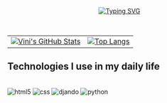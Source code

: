 
<p align="center">
  <a href="https://git.io/typing-svg">
    <img src="https://readme-typing-svg.herokuapp.com?font=Fira+Code&size=30&duration=4000&pause=1000&random=false&width=600&lines=Hello+everybody+!!!;My+name+is+Vin%C3%ADcius;I'm+a+self-taught;learning+Programming+!!!;My+favorite+language+is+Python;Cuz+it's+more+powerful+and;++versatile+than+others+!!!)](https://git.io/typing-svg" alt="Typing SVG">
  </a>
</p><br/>

<table>
  <tr>
    <!-- Card 1: GitHub Stats -->
    <td>
      <a href="https://github.com/viniped">
        <img src="https://github-readme-stats.vercel.app/api?username=viniped&show_icons=true&theme=radical" alt="Vini's GitHub Stats" />
      </a>
    </td>
    <!-- Card 2: Most Used Languages -->
    <td>
      <a href="https://github.com/anuraghazra/github-readme-stats">
        <img src="https://github-readme-stats.vercel.app/api/top-langs/?username=viniped&layout=compact" alt="Top Langs" />
      </a>
    </td>
  </tr>
</table>

## Technologies I use in my daily life

<br/>
<div style="display: inline_block">
  <img align="center" alt="html5" src="https://img.shields.io/badge/HTML5-E34F26?style=for-the-badge&logo=html5&logoColor=white" />
  <img align="center" alt="css" src="https://img.shields.io/badge/CSS3-1572B6?style=for-the-badge&logo=css3&logoColor=white" />
  <img align="center" alt="djando" src="https://img.shields.io/badge/Django-092E20?style=for-the-badge&logo=django&logoColor=white" />
  <img align="center" alt="python" src="https://img.shields.io/badge/Python-14354C?style=for-the-badge&logo=python&logoColor=white" />
</div><br/>
